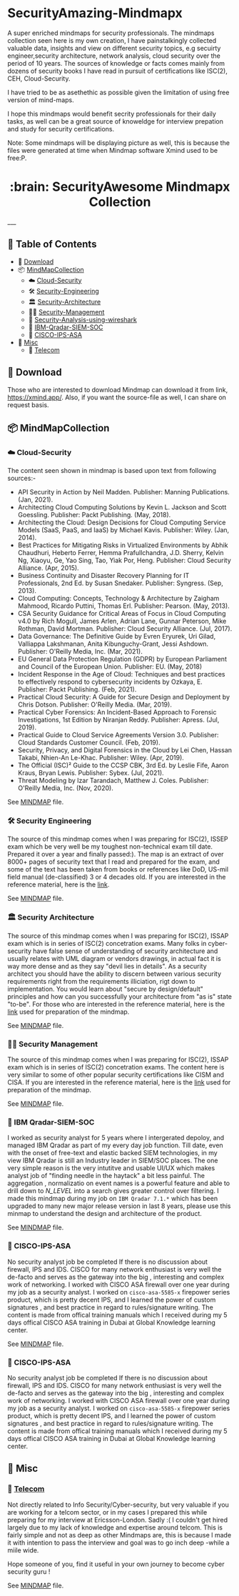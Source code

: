 # SecurityAmazing-Mindmapx
A super enriched mindmaps for security professionals.
The mindmaps collection seen here is my own creation, I have painstalkingly collected valuable data, insights and view 
on different security topics, e.g secuirty engineer,security architecture, network analysis, cloud security over the period of 10 years. The sources of knowledge
or facts comes mainly from dozens of security books I have read in pursuit of certifications like ISC(2), CEH, Cloud-Security.

I have tried to be as asethethic as possible given the limitation of using free version of mind-maps. 

I hope this mindmaps would benefit secrity professionals for their daily tasks, as well can be a great source of knoweldge for interview prepation and study for security certifications.

Note:
Some mindmaps will be displaying picture as well, this is because the files were generated at time when Mindmap software Xmind used to be free:P.

<p align="center">
    <h1 align="center">
         :brain: SecurityAwesome Mindmapx Collection
    </h1>
</p>
___

## :paperclip: Table of Contents
- :rocket: [Download](#rocket-download)
- :package: [MindMapCollection](#package-MindMapCollection)
   - :cloud: [Cloud-Security](#cloud-Cloud-Security)
   - :hammer_and_wrench: [Security-Engineering](#hammer_and_wrench-Security-Engineering)
   - :classical_building: [Security-Architecture](#classical_building-Security-Architecture])
   - :men_wrestling: [Security-Management](#men_wrestling-Security-Management)
   - :disguised_face: [Security-Analysis-using-wireshark](#disguised_face-Security-Analysis-using-wireshark)
   - :vertical_traffic_light: [IBM-Qradar-SIEM-SOC](#vertical_traffic_light-IBM-Qradar-SIEM-SOC)
   - :european_castle: [CISCO-IPS-ASA](#vertical_traffic_light-CISCO-IPS-ASA)
- :open_file_folder: [Misc](#package-Misc)
   - :electric_plug: [Telecom](#electric_plug-Telecom)

    
## :rocket: Download

Those who are interested to download Mindmap can download it from link, https://xmind.app/. Also, if you want the source-file as well, I can share on request basis.

## :package: MindMapCollection

### :cloud: Cloud-Security
The content seen shown in mindmap is based upon text from following sources:-

  * API Security in Action by Neil Madden. Publisher: Manning Publications. (Jan, 2021).
  * Architecting Cloud Computing Solutions by Kevin L. Jackson and Scott Goessling. Publisher: Packt Publishing. (May, 2018).
  * Architecting the Cloud: Design Decisions for Cloud Computing Service Models (SaaS, PaaS, and IaaS) by Michael Kavis. Publisher: Wiley. (Jan, 2014).
  * Best Practices for Mitigating Risks in Virtualized Environments by Abhik Chaudhuri, Heberto Ferrer, Hemma Prafullchandra, J.D. Sherry, Kelvin Ng, Xiaoyu, Ge, Yao Sing, Tao, Yiak Por, Heng. Publisher: Cloud Security Alliance. (Apr, 2015).
  * Business Continuity and Disaster Recovery Planning for IT Professionals, 2nd Ed. by Susan Snedaker. Publisher: Syngress. (Sep, 2013).
  * Cloud Computing: Concepts, Technology & Architecture by Zaigham Mahmood, Ricardo Puttini, Thomas Erl. Publisher: Pearson. (May, 2013).
  * CSA Security Guidance for Critical Areas of Focus in Cloud Computing v4.0 by Rich Mogull, James Arlen, Adrian Lane, Gunnar Peterson, Mike Rothman, David Mortman. Publisher: Cloud Security Alliance. (Jul, 2017).
  * Data Governance: The Definitive Guide by Evren Eryurek, Uri Gilad, Valliappa Lakshmanan, Anita Kibunguchy-Grant, Jessi Ashdown. Publisher: O'Reilly Media, Inc. (Mar, 2021).
  * EU General Data Protection Regulation (GDPR) by European Parliament and Council of the European Union. Publisher: EU. (May, 2018)
  * Incident Response in the Age of Cloud: Techniques and best practices to effectively respond to cybersecurity incidents by Ozkaya, E. Publisher: Packt Publishing. (Feb, 2021).
  * Practical Cloud Security: A Guide for Secure Design and Deployment by Chris Dotson. Publisher: O'Reilly Media. (Mar, 2019).
  * Practical Cyber Forensics: An Incident-Based Approach to Forensic Investigations, 1st Edition by Niranjan Reddy. Publisher: Apress. (Jul, 2019).
  * Practical Guide to Cloud Service Agreements Version 3.0. Publisher: Cloud Standards Customer Council. (Feb, 2019).
  * Security, Privacy, and Digital Forensics in the Cloud by Lei Chen, Hassan Takabi, Nhien-An Le-Khac. Publisher: Wiley. (Apr, 2019).
  * The Official (ISC)² Guide to the CCSP CBK, 3rd Ed. by Leslie Fife, Aaron Kraus, Bryan Lewis. Publisher: Sybex. (Jul, 2021).
  * Threat Modeling by Izar Tarandach, Matthew J. Coles. Publisher: O'Reilly Media, Inc. (Nov, 2020).

See [MINDMAP](https://github.com/asadzz/SecurityAmazing-Mindmapx/blob/main/images/Cloud%20Security.png) file.

### :hammer_and_wrench: Security Engineering
The source of this mindmap comes when I was preparing for ISC(2), ISSEP exam which be very well be my toughest non-technical exam till date. Prepared it over a year and finally passed:). The map is an extract of over 8000+ pages of security text that I read and prepared for the exam, and some of the text has been taken from books or references like DoD, US-mil field manual (de-classified) 3 or 4 decades old. If you are interested in the reference material, here is the [link](https://www.isc2.org/Certifications/References). 

See [MINDMAP](https://github.com/asadzz/SecurityAmazing-Mindmapx/blob/main/images/ISSEP.png) file.

### :classical_building: Security Architecture
The source of this mindmap comes when I was preparing for ISC(2), ISSAP exam which is in series of ISC(2) concetration exams. Many folks in cyber-security have false sense of understanding of security architecture and usually relates with UML diagram or vendors drawings, in actual fact it is way more dense and as they say "devil lies in details". As a security architect you should have the ability to discern between various security requirements right from the requirements illiciation, rigt down to implementation. You would learn about "secure by design/default" principles and how can you successfully your architecture from "as is" state "to-be". For those who are interested in the reference material, here is the [link](https://www.isc2.org/Certifications/References) used for preparation of the mindmap. 

See [MINDMAP](https://github.com/asadzz/SecurityAmazing-Mindmapx/blob/main/images/ISSEP.png) file.

### :men_wrestling: Security Management
The source of this mindmap comes when I was preparing for ISC(2), ISSAP exam which is in series of ISC(2) concetration exams. The content here is very similar to some of other popular security certifications like CISM and CISA. If you are interested in the reference material, here is the [link](https://www.isc2.org/Certifications/References) used for preparation of the mindmap. 

See [MINDMAP](https://github.com/asadzz/SecurityAmazing-Mindmapx/blob/main/images/ISSMP.png) file.

### :vertical_traffic_light: IBM Qradar-SIEM-SOC
I worked as security analyst for 5 years where I intergerated depoloy, and managed IBM Qradar as part of my every day job function. Till date, even with the onset of free-text and elastic backed SIEM technologies, in my view IBM Qradar is still an Industry leader in SIEM/SOC places. The one very simple reason is the very intutitve and usable UI/UX which makes analyst job of "finding needle in the haytack" a bit less painful. The aggregation , normalizatio on event names is a powerful feature and able to drill down to _N_LEVEL_ into a search gives greater control over filtering. I made this mindmap during my job on `IBM Qradar 7.1.*` which has been upgraded to many new major release version in last 8 years, please use this minmap to understand the design and architecture of the product.

See [MINDMAP](https://github.com/asadzz/SecurityAmazing-Mindmapx/blob/main/images/IBM%20Qradar.png) file.


### :european_castle: CISCO-IPS-ASA
No security analyst job be completed If there is no discussion about firewall, IPS and IDS. CISCO for many network enthusiast is very well the de-facto and serves as the gateway into the big , interesting and complex work of networking. I worked with CISCO ASA firewall over one year during my job as a security analyst. I worked on `cisco-asa-5585-x` firepower series product, which is pretty decent IPS, and I learned the power of custom signatures , and best practice in regard to rules/signature writing. The content is made from offical training manuals which I received during my 5 days offical CISCO ASA training in Dubai at Global Knowledge learning center.

See [MINDMAP](https://github.com/asadzz/SecurityAmazing-Mindmapx/blob/main/images/CISCO%20ASA.png) file.   

### :european_castle: CISCO-IPS-ASA
No security analyst job be completed If there is no discussion about firewall, IPS and IDS. CISCO for many network enthusiast is very well the de-facto and serves as the gateway into the big , interesting and complex work of networking. I worked with CISCO ASA firewall over one year during my job as a security analyst. I worked on `cisco-asa-5585-x` firepower series product, which is pretty decent IPS, and I learned the power of custom signatures , and best practice in regard to rules/signature writing. The content is made from offical training manuals which I received during my 5 days offical CISCO ASA training in Dubai at Global Knowledge learning center.

## :open_file_folder: Misc

### :electric_plug: [Telecom](#electric_plug-Telecom)
Not directly related to Info Security/Cyber-security, but very valuable if you are working for a telcom sector, or in my cases I prepared this while preparing for my interview at Ericsson-London. Sadly :( I couldn't get hired largely due to my lack of knowledge and expertise around telcom. This is fairly simple and not as deep as other Mindmaps are, this is because I made it with intention to pass the interview and goal was to go inch deep -while a miile wide.

Hope someone of you, find it useful in your own journey to become cyber security guru !

See [MINDMAP](https://github.com/asadzz/SecurityAmazing-Mindmapx/blob/main/images/CISCO%20ASA.png) file.   












 
